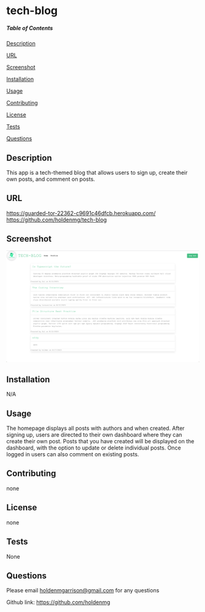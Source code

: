 # tech-blog

  
  
  ##### Table of Contents  
  [Description](#description)  

  [URL](#url)  

  [Screenshot](#screenshot)  

  [Installation](#installation)

  [Usage](#usage)

  [Contributing](#contributing)

  [License](#license)

  [Tests](#tests)

  [Questions](#questions)
  
  ## Description
  This app is a tech-themed blog that allows users to sign up, create their own posts, and comment on posts.
  ## URL
 
 https://guarded-tor-22362-c9691c46dfcb.herokuapp.com/
  https://github.com/holdenmg/tech-blog
  
  
  ## Screenshot


  <img src=public/images/screenshot.png> 


  ## Installation
 
  N/A
  
  ## Usage
 
The homepage displays all posts with authors and when created. After signing up, users are directed to their own dashboard where they can create their own post. Posts that you have created will be displayed on the dashboard, with the option to update or delete individual posts. Once logged in users can also comment on existing posts.








  ## Contributing
 
  none
  
  
  
  ## License
  
 none
 
 ## Tests

None
 
 ## Questions

 Please email <holdenmgarrison@gmail.com> for any questions
 
 Github link: https://github.com/holdenmg